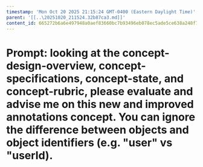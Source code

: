 ```yaml
---
timestamp: 'Mon Oct 20 2025 21:15:24 GMT-0400 (Eastern Daylight Time)'
parent: '[[..\20251020_211524.32b87ca3.md]]'
content_id: 665272b6a6e497948a0aef83660bc7b93496eb078ec5ade5ce638a248f78af9a
---
```


# Prompt: looking at the concept-design-overview, concept-specifications, concept-state, and concept-rubric, please evaluate and advise me on this new and improved annotations concept. You can ignore the difference between objects and object identifiers (e.g. "user" vs "userId).
